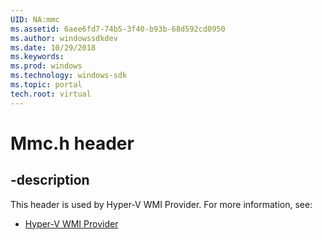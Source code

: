 ```yaml
---
UID: NA:mmc
ms.assetid: 6aee6fd7-74b5-3f40-b93b-68d592cd0950
ms.author: windowssdkdev
ms.date: 10/29/2018
ms.keywords: 
ms.prod: windows
ms.technology: windows-sdk
ms.topic: portal
tech.root: virtual
---
```


# Mmc.h header


## -description


This header is used by Hyper-V WMI Provider. For more information, see:

- [Hyper-V WMI Provider](../_virtual)
